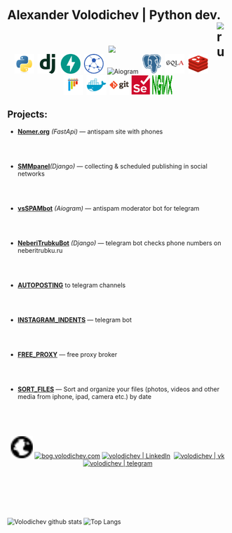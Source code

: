 # Alexander Volodichev | Python dev. [<img align="right" alt="ru" width="26px" src="https://raw.githubusercontent.com/Volodichev/volodichev.github.io/master/russia.png" />][ru_page]
<br/>
<br/>

<div id="header" align="center">
  <a href="https://volodichev.com">
    <img src="https://raw.githubusercontent.com/Volodichev/volodichev.github.io/master/sticker.png" width="300"/>
  </a>
</div>

<div id="header" align="center">
  <img src="https://raw.githubusercontent.com/devicons/devicon/master/icons/python/python-original.svg" title="Python" alt="Python" width="45" height="45"/>&nbsp;
  <img src="https://raw.githubusercontent.com/devicons/devicon/master/icons/django/django-plain.svg" title="Django" alt="Django" width="45" height="45"/>&nbsp;
  <img src="https://raw.githubusercontent.com/devicons/devicon/master/icons/fastapi/fastapi-plain.svg" title="Fastapi" alt="Fastapi" width="45" height="45"/>&nbsp;
  <img src="https://raw.githubusercontent.com/aio-libs/aiohttp/master/docs/aiohttp-plain.svg" title="Aiohttp" alt="Aiohttp" width="45" height="45"/>&nbsp;
  <img src="https://raw.githubusercontent.com/aiogram/aiogram/dev-2.x/docs/source/static/logo.png" title="Aiogram" alt="Aiogram" width="45" height="45"/>&nbsp;
  <img src="https://raw.githubusercontent.com/devicons/devicon/master/icons/postgresql/postgresql-plain.svg" title="Postgresql" alt="Postgresql" width="45" height="45"/>&nbsp;
  <img src="https://raw.githubusercontent.com/devicons/devicon/master/icons/sqlalchemy/sqlalchemy-original.svg" title="SqlAlchemy" alt="SqlAlchemy" width="45" height="45"/>&nbsp;
  <img src="https://raw.githubusercontent.com/devicons/devicon/master/icons/redis/redis-original.svg" title="Redis" alt="Redis" width="45" height="45"/>&nbsp;
  <img src="https://raw.githubusercontent.com/devicons/devicon/master/icons/pytest/pytest-original.svg" title="Pytest" alt="Pytest" width="45" height="45"/>&nbsp;
  <img src="https://raw.githubusercontent.com/devicons/devicon/master/icons/docker/docker-plain.svg" title="Docker" alt="Docker" width="45" height="45"/>&nbsp;
  <img src="https://raw.githubusercontent.com/devicons/devicon/master/icons/git/git-original-wordmark.svg" title="Git" alt="Git" width="45" height="45"/>
  <img src="https://raw.githubusercontent.com/devicons/devicon/master/icons/selenium/selenium-original.svg" title="Selenium" alt="Selenium" width="45" height="45"/>
  <img src="https://raw.githubusercontent.com/gilbarbara/logos/master/logos/nginx.svg" title="Nginx" alt="Nginx" width="45" height="45"/>
</div>

## Projects:



- <a href="">**Nomer.org**</a> _(FastApi)_ — antispam site with phones
<br/>
<br/>

- <a href="https://github.com/Volodichev/SMMPanel">**SMMpanel**</a>_(Django)_ — collecting & scheduled publishing
in social networks
<br/> 
<br/>

- <a href="https://github.com/Volodichev/vsSPAMbot">**vsSPAMbot**</a> _(Aiogram)_ — antispam moderator bot for telegram
<br/>
<br/>

- <a href="https://github.com/Volodichev/neberitrubkubot">**NeberiTrubkuBot**</a> _(Django)_ — telegram bot checks phone numbers on neberitrubku.ru
<br/>
<br/>

- <a href="https://volodichev.com/autoposting">**AUTOPOSTING**</a> to telegram channels
<br/>
<br/>

- <a href="https://github.com/Volodichev/instagram_indents">**INSTAGRAM_INDENTS**</a> — telegram bot
<br/>
<br/>

- <a href="https://github.com/Volodichev/free_proxy">**FREE_PROXY**</a> — free proxy broker
<br/>
<br/>

- <a href="https://github.com/Volodichev/sort_files">**SORT_FILES**</a> — Sort and organize your files (photos, videos and other media from iphone, ipad, camera etc.) by date

<br/>
<br/>
<br/>
<br/>

<div id="header" align="center">
  <a href="https://volodichev.com">
  <img src="https://raw.githubusercontent.com/iconic/open-iconic/master/svg/globe.svg" title="volodichev.com" alt="volodichev.com" width="50" height="50"/></a>
  <a href="https://blog.volodichev.com">
  <img src="https://cdn.jsdelivr.net/npm/simple-icons@v3/icons/tumblr.svg" title="bog.volodichev.com" alt="bog.volodichev.com" width="50" height="50"/></a>
  <a href="https://linkedin.com/in/volodichev">
  <img src="https://cdn.jsdelivr.net/npm/simple-icons@v3/icons/linkedin.svg" title="volodichev | LinkedIn" alt="volodichev | LinkedIn" width="50" height="50"/></a>&nbsp;
  <a href="https://vk.com/volodichevcom">
  <img src="https://cdn.jsdelivr.net/npm/simple-icons@v3/icons/vk.svg" title="volodichev | vk" alt="volodichev | vk" width="50" height="50"/></a>
  <a href="https://t.me/volodichev">
  <img src="https://cdn.jsdelivr.net/npm/simple-icons@v3/icons/telegram.svg" title="volodichev | telegram" alt="volodichev | telegram" width="50" height="50"/></a>
</div>

<br/>
<br/>
<br/>
<br/>
<br/>


[website]: https://volodichev.com

[blog]: https://blog.volodichev.com

[linkedin]: https://linkedin.com/in/volodichev

[github]: http://github.com/volodichev

[youtube]: https://youtube.com/mrVolodichev

[instagram]: https://instagram.com/volodichev

[vk]: https://vk.com/volodichevcom

[tg]: https://t.me/volodichev

[ru_page]: https://github.volodichev.com/index_ru

<br/>

![Volodichev github stats](https://github-readme-stats.vercel.app/api?username=Volodichev&show_icons=true&title_color=fff&icon_color=6B8E23&text_color=9f9f9f&bg_color=000)
![Top Langs](https://github-readme-stats.vercel.app/api/top-langs/?username=Volodichev&layout=compact&bg_color=000&text_color=9f9f9f&title_color=fff)



